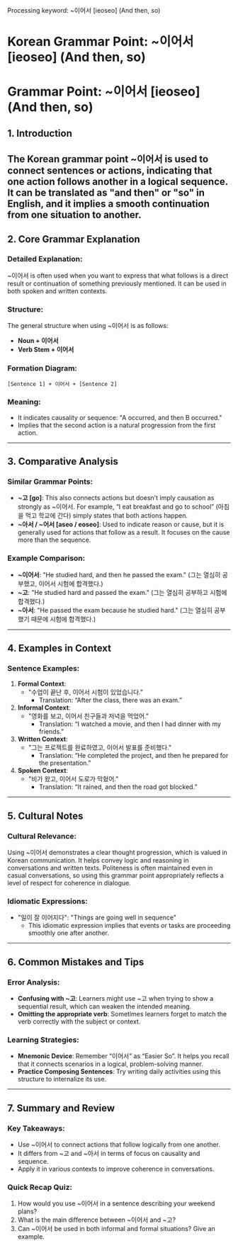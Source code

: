Processing keyword: ~이어서 [ieoseo] (And then, so)
# Korean Grammar Point: ~이어서 [ieoseo] (And then, so)
# Grammar Point: ~이어서 [ieoseo] (And then, so)
## 1. Introduction
The Korean grammar point ~이어서 is used to connect sentences or actions, indicating that one action follows another in a logical sequence. It can be translated as "and then" or "so" in English, and it implies a smooth continuation from one situation to another.
---
## 2. Core Grammar Explanation
### Detailed Explanation:
~이어서 is often used when you want to express that what follows is a direct result or continuation of something previously mentioned. It can be used in both spoken and written contexts.
### Structure:
The general structure when using ~이어서 is as follows:
- **Noun + 이어서**
- **Verb Stem + 이어서**
### Formation Diagram:
```
[Sentence 1] + 이어서 + [Sentence 2]
```
### Meaning:
- It indicates causality or sequence: "A occurred, and then B occurred."
- Implies that the second action is a natural progression from the first action.
---
## 3. Comparative Analysis
### Similar Grammar Points:
- **~고 [go]**: This also connects actions but doesn't imply causation as strongly as ~이어서. For example, “I eat breakfast and go to school” (아침을 먹고 학교에 간다) simply states that both actions happen.
- **~아서 / ~어서 [aseo / eoseo]**: Used to indicate reason or cause, but it is generally used for actions that follow as a result. It focuses on the cause more than the sequence.
### Example Comparison:
- **~이어서**: "He studied hard, and then he passed the exam." (그는 열심히 공부했고, 이어서 시험에 합격했다.)
- **~고**: "He studied hard and passed the exam." (그는 열심히 공부하고 시험에 합격했다.)
- **~아서**: "He passed the exam because he studied hard." (그는 열심히 공부했기 때문에 시험에 합격했다.)
---
## 4. Examples in Context
### Sentence Examples:
1. **Formal Context**: 
   - "수업이 끝난 후, 이어서 시험이 있었습니다."
     - Translation: “After the class, there was an exam.”
2. **Informal Context**: 
   - "영화를 보고, 이어서 친구들과 저녁을 먹었어."
     - Translation: “I watched a movie, and then I had dinner with my friends.”
3. **Written Context**: 
   - "그는 프로젝트를 완료하였고, 이어서 발표를 준비했다."
     - Translation: “He completed the project, and then he prepared for the presentation.”
4. **Spoken Context**: 
   - "비가 왔고, 이어서 도로가 막혔어."
     - Translation: “It rained, and then the road got blocked.”
---
## 5. Cultural Notes
### Cultural Relevance:
Using ~이어서 demonstrates a clear thought progression, which is valued in Korean communication. It helps convey logic and reasoning in conversations and written texts. Politeness is often maintained even in casual conversations, so using this grammar point appropriately reflects a level of respect for coherence in dialogue.
### Idiomatic Expressions:
- "일이 잘 이어지다": "Things are going well in sequence"
  - This idiomatic expression implies that events or tasks are proceeding smoothly one after another.
---
## 6. Common Mistakes and Tips
### Error Analysis:
- **Confusing with ~고**: Learners might use ~고 when trying to show a sequential result, which can weaken the intended meaning. 
- **Omitting the appropriate verb**: Sometimes learners forget to match the verb correctly with the subject or context.
### Learning Strategies:
- **Mnemonic Device**: Remember “이어서” as “Easier So”. It helps you recall that it connects scenarios in a logical, problem-solving manner.
- **Practice Composing Sentences**: Try writing daily activities using this structure to internalize its use.
---
## 7. Summary and Review
### Key Takeaways:
- Use ~이어서 to connect actions that follow logically from one another.
- It differs from ~고 and ~아서 in terms of focus on causality and sequence.
- Apply it in various contexts to improve coherence in conversations.
### Quick Recap Quiz:
1. How would you use ~이어서 in a sentence describing your weekend plans?
2. What is the main difference between ~이어서 and ~고?
3. Can ~이어서 be used in both informal and formal situations? Give an example.
